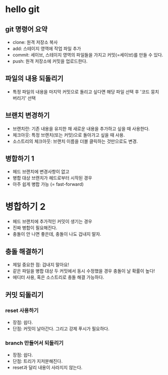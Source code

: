 # hello git

## git 명령어 요약

- clone: 원격 저장소 복사
- add: 스테이지 영역에 작업 파일 추가
- commit: 세이브, 스테이지 영역의 파일들을 가지고 커밋(=세이브)를 만들 수 있다.
- push: 원격 저장소에 커밋을 업로드한다.

## 파일의 내용 되돌리기

- 특정 파일의 내용을 마지막 커밋으로 돌리고 싶다면 해당 파일 선택 후 '코드 뭉치 버리기' 선택

## 브랜치 변경하기

- 브랜치란: 기존 내용을 유지한 채 새로운 내용을 추가하고 싶을 때 사용한다.
- 체크아웃: 특정 브랜치(또는 커밋)으로 돌아가고 싶을 때 사용.
- 소스트리의 체크아웃: 브랜치 이름을 더블 클릭하는 것만으로도 변경.


## 병합하기 1

- 헤드 브랜치에 변경사항이 없고
- 병합 대상 브랜치가 헤드로부터 시작된 경우
- 아주 쉽게 병합 가능 (= fast-forward)

# 병합하기 2

- 헤드 브랜치에 추가적인 커밋이 생기는 경우
- 진짜 병합이 필요해진다.
- 충돌이 안 나면 좋은데, 충돌이 나도 겁내지 말자.

## 충돌 해결하기

- 제일 중요한 점: 겁내지 말아요!
- 같은 파일을 병합 대상 두 커밋에서 동시 수정했을 경우 충돌이 날 확률이 높다!
- 에디터 사용, 혹은 소스트리로 충돌 해결 가능하다.

## 커밋 되돌리기

### reset 사용하기

- 장점: 쉽다.
- 단점: 커밋이 날아간다. 그리고 강제 푸시가 필요하다.

### branch 만들어서 되돌리기

- 장점: 쉽다.
- 단점: 트리가 지저분해진다.
- reset과 달리 내용이 사라지지 않는다.